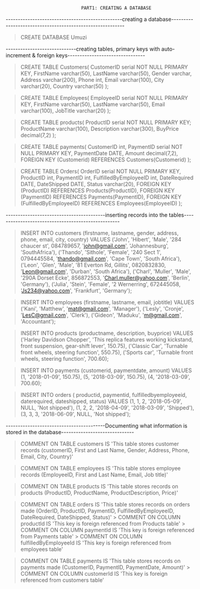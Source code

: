 								PART1: CREATING A DATABASE

------------------------------------------------creating a database----------------------------------------------------------

> CREATE DATABASE Umuzi

-----------------------------creating tables, primary keys with auto-increment & foreign keys--------------------------------

> CREATE TABLE Customers(
CustomerID serial NOT NULL PRIMARY KEY,
FirstName varchar(50),
LastName varchar(50),
Gender varchar,
Address varchar(200),
Phone int,
Email varchar(100),
City varchar(20),
Country varchar(50)
);

> CREATE TABLE Employees(
EmployeeID serial NOT NULL PRIMARY KEY,
FirstName varchar(50),
LastName varchar(50),
Email varchar(100),
JobTitle varchar(20)
);

> CREATE TABLE products(
ProductID serial NOT NULL PRIMARY KEY;
ProductName varchar(100),
Description varchar(300),
BuyPrice decimal(7,2)
);

> CREATE TABLE payments(
CustomerID int,
PaymentID serial NOT NULL PRIMARY KEY,
PaymentDate DATE,
Amount decimal(7,2),
FOREIGN KEY (Customerid) REFERENCES Customers(Customerid)
);

> CREATE TABLE Orders(
OrderID serial NOT NULL PRIMARY KEY,
ProductID int,
PaymentID int,
FulfilledByEmployeeID int,
DateRequired DATE,
DateShipped DATE,
Status varchar(20),
FOREIGN KEY (ProductID) REFERENCES Products(ProductID),
FOREIGN KEY (PaymentID) REFERENCES Payments(PaymentID),
FOREIGN KEY (FulfilledByEmployeeID) REFERENCES Employees(EmployeeID)
);

-----------------------------------------inserting records into the tables---------------------------------------------------

> INSERT INTO customers (firstname, lastname, gender, address, phone, email, city, country) VALUES
('John', 'Hibert', 'Male', '284 chaucer st', 084789657, 'john@gmail.com', 'Johannesburg', 'SouthAfrica'),
('Thando', 'Sithole', 'Female', '240 Sect 1', 0794445584, 'thando@gmail.com', 'Cape Town', 'South Africa'),
('Leon', 'Glen', 'Male', '81 Everton Rd, Gillits', 0820832830, 'Leon@gmail.com', 'Durban', 'South Africa'),
('Charl', 'Muller', 'Male', '290A Dorset Ecke',	856872553, 'Charl.muller@yahoo.com', 'Berlin', 'Germany'),
('Julia', 'Stein', 'Female', '2 Wernerring', 672445058, 'Js234@yahoo.com', 'Frankfurt', 'Germany');

> INSERT INTO employees (firstname, lastname, email, jobtitle) VALUES
('Kani', 'Matthew', 'mat@gmail.com', 'Manager'),
('Lesly', 'Cronje', 'LesC@gmail.com', 'Clerk'),
('Gideon', 'Maduku', 'm@gmail.com', 'Accountant');

> INSERT INTO products (productname, description, buyprice) VALUES
('Harley Davidson Chopper', 'This replica features working kickstand, front suspension, gear-shift lever', 150.75),
('Classic Car',	'Turnable front wheels, steering function', 550.75),
('Sports car', 'Turnable front wheels, steering function', 700.60);

> INSERT INTO payments (customerid, paymentdate, amount) VALUES
(1, '2018-01-09', 150.75),
(5, '2018-03-09', 150.75),
(4, '2018-03-09', 700.60);

> INSERT INTO orders ( productid, paymentid, fulfilledbyemployeeid, daterequired, dateshipped, status) VALUES
(1, 1, 2, '2018-05-09',	NULL, 'Not shipped'),
(1, 2, 2, '2018-04-09', '2018-03-09', 'Shipped'),
(3, 3, 3, '2018-06-09', NULL, 'Not shipped');

-----------------------------------------Documenting what information is stored in the database------------------------------

> COMMENT ON TABLE customers IS 'This table stores customer records (customerID, First and Last Name, Gender, Address, Phone, Email, City, Country)'

> COMMENT ON TABLE employees IS 'This table stores employee records (EmployeeID, First and Last Name, Email, Job title)'

> COMMENT ON TABLE products IS 'This table stores records on products (ProductID, ProductName, ProductDescription, Price)'

> COMMENT ON TABLE orders IS 'This table stores records on orders made (OrderID, ProductID, PaymentID, FulfilledByEmployeeID, DateRequired, DateShipped, Status)'
	> COMMENT ON COLUMN productId IS 'This key is foreign referenced from Products table'
	> COMMENT ON COLUMN paymentId IS 'This key is foreign referenced from Payments table'
	> COMMENT ON COLUMN fulfilledByEmployeeId IS 'This key is foreign referenced from employees table'

> COMMENT ON TABLE payments IS 'This table stores records on payments made (CustomerID, PaymentID, PaymentDate, Amount)'
	> COMMENT ON COLUMN customerId IS 'This key is foreign referenced from customers table' 
